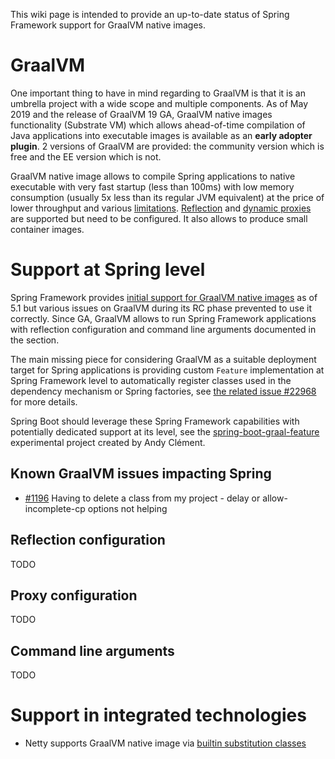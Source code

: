 This wiki page is intended to provide an up-to-date status of Spring Framework support for GraalVM native images.

# GraalVM

One important thing to have in mind regarding to GraalVM is that it is an umbrella project with a wide scope and multiple components. As of May 2019 and the release of GraalVM 19 GA, GraalVM native images functionality (Substrate VM) which allows ahead-of-time compilation of Java applications into executable images is available as an **early adopter plugin**. 2 versions of GraalVM are provided: the community version which is free and the EE version which is not.

GraalVM native image allows to compile Spring applications to native executable with very fast startup (less than 100ms) with low memory consumption (usually 5x less than its regular JVM equivalent) at the price of lower throughput and various [limitations](https://github.com/oracle/graal/blob/master/substratevm/LIMITATIONS.md). [Reflection](https://github.com/oracle/graal/blob/master/substratevm/LIMITATIONS.md#reflection) and [dynamic proxies](https://github.com/oracle/graal/blob/master/substratevm/LIMITATIONS.md#dynamic-proxy) are supported but need to be configured. It also allows to produce small container images.

# Support at Spring level

Spring Framework provides [initial support for GraalVM native images](https://github.com/spring-projects/spring-framework/issues/21529) as of 5.1 but various issues on GraalVM during its RC phase prevented to use it correctly. Since GA, GraalVM allows to run Spring Framework applications with reflection configuration and command line arguments documented in the section.

The main missing piece for considering GraalVM as a suitable deployment target for Spring applications is providing custom `Feature` implementation at Spring Framework level to automatically register classes used in the dependency mechanism or Spring factories, see [the related issue #22968](https://github.com/spring-projects/spring-framework/issues/22968) for more details.

Spring Boot should leverage these Spring Framework capabilities with potentially dedicated support at its level, see the [spring-boot-graal-feature](https://github.com/aclement/spring-boot-graal-feature) experimental project created by Andy Clément.

## Known GraalVM issues impacting Spring
 * [#1196](https://github.com/oracle/graal/issues/1196) Having to delete a class from my project - delay or allow-incomplete-cp options not helping

## Reflection configuration

TODO

## Proxy configuration

TODO

## Command line arguments

TODO

# Support in integrated technologies

 * Netty supports GraalVM native image via [builtin substitution classes](https://github.com/netty/netty/issues/8959)